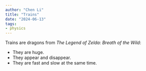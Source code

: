 ```yaml
---
author: "Chen Li"
title: "Trains"
date: "2024-06-13"
tags: 
- physics
---
```


Trains are dragons from _The Legend of Zelda: Breath of the Wild_:

- They are huge.
- They appear and disappear.
- They are fast and slow at the same time.